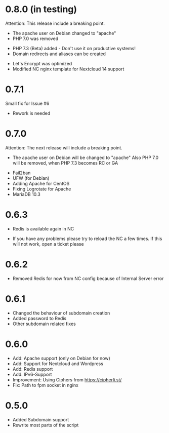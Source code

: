 0.8.0 (in testing)
=====
Attention:
This release include a breaking point.
- The apache user on Debian changed to "apache"
- PHP 7.0 was removed

+ PHP 7.3 (Beta) added - Don't use it on productive systems!
+ Domain redirects and aliases can be created
- Let's Encrypt was optimized
- Modified NC nginx template for Nextcloud 14 support

0.7.1
=====
Small fix for Issue #6
- Rework is needed

0.7.0
=====
Attention:
The next release will include a breaking point.
- The apache user on Debian will be changed to "apache"
Also PHP 7.0 will be removed, when PHP 7.3 becomes RC or GA

+ Fail2ban
+ UFW (for Debian)
+ Adding Apache for CentOS
+ Fixing Logrotate for Apache
+ MariaDB 10.3

0.6.3
=====
+ Redis is available again in NC
- If you have any problems please try to reload the NC a few times.
  If this will not work, open a ticket please

0.6.2
=====
+ Removed Redis for now from NC config because of Internal Server error

0.6.1
=====
+ Changed the behaviour of subdomain creation
+ Added password to Redis
+ Other subdomain related fixes

0.6.0
=====
+ Add: Apache support (only on Debian for now)
+ Add: Support for Nextcloud and Wordpress
+ Add: Redis support
+ Add: IPv6-Support
+ Improvement: Using Ciphers from https://cipherli.st/
+ Fix: Path to fpm socket in nginx


0.5.0
=====
+ Added Subdomain support
+ Rewrite most parts of the script
